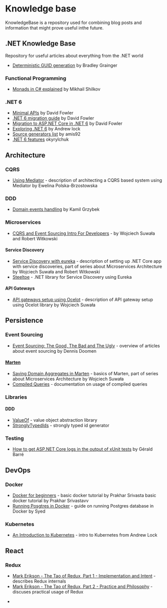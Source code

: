 # Knowledge base

KnowledgeBase is a repository used for combining blog posts and information that might prove useful inthe future.

## .NET Knowledge Base

Repository for useful articles about everything from the .NET world

* [Deterministic GUID generation](https://github.com/LogosBible/Logos.Utility/blob/master/src/Logos.Utility/GuidUtility.cs) by Bradley Grainger

### Functional Programming

* [Monads in C# explained](https://mikhail.io/2018/07/monads-explained-in-csharp-again/) by Mikhail Shilkov

### .NET 6

* [Minimal APIs](https://gist.github.com/davidfowl/ff1addd02d239d2d26f4648a06158727) by David Fowler
* [.NET 6 migration guide](https://gist.github.com/davidfowl/0e0372c3c1d895c3ce195ba983b1e03d) by David Fowler
* [Migration to ASP.NET Core in .NET 6](https://gist.github.com/davidfowl/0e0372c3c1d895c3ce195ba983b1e03d) by David Fowler
* [Exploring .NET 6](https://andrewlock.net/series/exploring-dotnet-6/) by Andrew lock
* [Source generators list](https://github.com/amis92/csharp-source-generators) by amis92
* [.NET 6 features](https://github.com/okyrylchuk/dotnet6_features) okyrylchuk

## Architecture

### CQRS

* [Using Mediator](https://altkomsoftware.pl/en/blog/microservices-net-core-cqrs-mediatr/) - description of architecting a CQRS based system using Mediator by Ewelina Polska-Brzostowska

### DDD

* [Domain events handling](http://www.kamilgrzybek.com/design/handling-domain-events-missing-part/) by Kamil Grzybek

### Microservices

* [CQRS and Event Sourcing Intro For Developers](https://altkomsoftware.pl/en/blog/cqrs-event-sourcing/) - by Wojciech Suwała and Robert Witkowski

#### Service Discovery

* [Service Discovery with eureka](https://altkomsoftware.pl/en/blog/service-discovery-eureka/) - description of setting up .NET Core app with service discoveries, part of series about Microservices Architecture by Wojciech Suwała and Robert Witkowski
* [Steeltoe](https://steeltoe.io) - .NET library for Service Discovery using Eureka

#### API Gateways

* [API gateways setup using Ocelot](https://altkomsoftware.pl/en/blog/building-api-gateways-with-ocelot/) - description of API gateway setup using Ocelot library by Wojciech Suwała
  
## Persistence

### Event Sourcing

* [Event Sourcing: The Good, The Bad and The Ugly](https://www.continuousimprover.com/2017/11/event-sourcing-good-bad-and-ugly.html) - overview of articles about event sourcing by Dennis Doomen

#### [Marten](http://jasperfx.github.io/marten/)

* [Saving Domain Aggregates in Marten](https://altkomsoftware.pl/en/blog/building-microservices-domain-aggregates/) - basics of Marten, part of series about Microservices Architecture by Wojciech Suwała
* [Compiled Queries](http://jasperfx.github.io/marten/documentation/documents/querying/compiled_queries/) - documentation on usage of compiled queries

### Libraries

#### DDD

* [ValueOf](https://github.com/mcintyre321/ValueOf) - value object abstraction library
* [StronglyTypedIds](https://github.com/andrewlock/StronglyTypedId) - strongly typed id generator

### Testing

* [How to get ASP.NET Core logs in the output of xUnit tests](https://www.meziantou.net/how-to-get-asp-net-core-logs-in-the-output-of-xunit-tests.htm) by Gérald Barré

## DevOps

### Docker

* [Docker for beginners](https://docker-curriculum.com) - basic docker tutorial by Prakhar Srivasta basic docker tutorial by Prakhar Srivastavv
* [Running Posgtres in Docker](https://hackernoon.com/dont-install-postgres-docker-pull-postgres-bee20e200198) - guide on running Postgres database in Docker by Syed

### Kubernetes

* [An Introduction to Kubernetes](https://andrewlock.net/deploying-asp-net-core-applications-to-kubernetes-part-1-an-introduction-to-kubernetes/) - intro to Kubernetes from Andrew Lock

## React

### Redux

* [Mark Erikson - The Tao of Redux, Part 1 - Implementation and Intent](https://blog.isquaredsoftware.com/2017/05/idiomatic-redux-tao-of-redux-part-1/) - describes Redux internals
* [Mark Erikson - The Tao of Redux, Part 2 - Practice and Philosophy](https://blog.isquaredsoftware.com/2017/05/idiomatic-redux-tao-of-redux-part-2/) - discuses practical usage of Redux
+